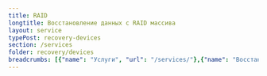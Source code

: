 ```yaml
---
title: RAID
longtitle: Восстановление данных с RAID массива
layout: service
typePost: recovery-devices
section: /services
folder: recovery/devices
breadcrumbs: [{"name": "Услуги", "url": "/services/"},{"name": "Восстановление данных", "url": "/services/recovery/"},{"name": "Устройства", "url":  "/services/recovery/devices/"}]
---
```

